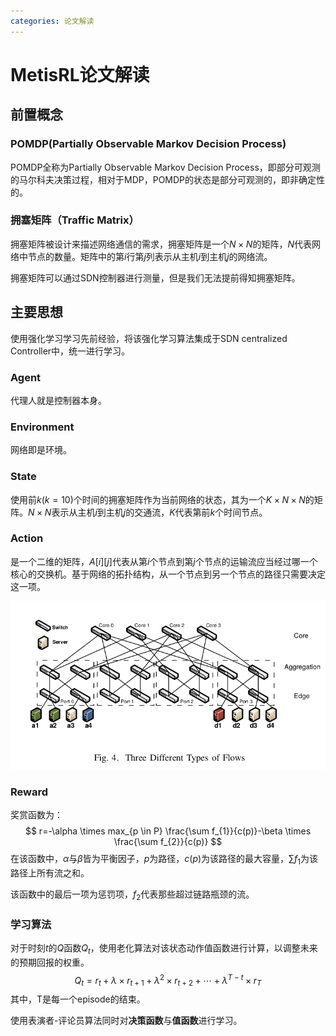 ```yaml
---
categories: 论文解读
---
```


# MetisRL论文解读

## 前置概念

### POMDP(Partially Observable Markov Decision Process)

POMDP全称为Partially Observable Markov Decision Process，即部分可观测的马尔科夫决策过程，相对于MDP，POMDP的状态是部分可观测的，即非确定性的。

### 拥塞矩阵（Traffic Matrix）

拥塞矩阵被设计来描述网络通信的需求，拥塞矩阵是一个$N \times N$的矩阵，$N$代表网络中节点的数量。矩阵中的第$i$行第$j$列表示从主机$i$到主机$j​$的网络流。

拥塞矩阵可以通过SDN控制器进行测量，但是我们无法提前得知拥塞矩阵。

## 主要思想

使用强化学习学习先前经验，将该强化学习算法集成于SDN centralized Controller中，统一进行学习。

### Agent

代理人就是控制器本身。

### Environment

网络即是环境。

### State

使用前$k(k=10)$个时间的拥塞矩阵作为当前网络的状态，其为一个$K\times N \times N$的矩阵。$N \times N$表示从主机$i$到主机$j$的交通流，$K$代表第前$k$个时间节点。

### Action

是一个二维的矩阵，$A[i][j]$代表从第$i$个节点到第$j​$个节点的运输流应当经过哪一个核心的交换机。基于网络的拓扑结构，从一个节点到另一个节点的路径只需要决定这一项。

![](img/topology.png)

### Reward

奖赏函数为：
$$
r=-\alpha \times max_{p \in P} \frac{\sum f_{1}}{c(p)}-\beta \times \frac{\sum f_{2}}{c(p)}
$$
在该函数中，$\alpha$与$\beta$皆为平衡因子，$p$为路径，$c(p)$为该路径的最大容量，$\sum f_{1}​$为该路径上所有流之和。

该函数中的最后一项为惩罚项，$f_{2}$代表那些超过链路瓶颈的流。

### 学习算法

对于时刻$t$的$Q$函数$Q_{t}$，使用老化算法对该状态动作值函数进行计算，以调整未来的预期回报的权重。
$$
Q_{t}=r_{t}+\lambda \times r_{t+1}+\lambda^{2} \times r_{t+2}+\cdots + \lambda^{T-t} \times r_{T}
$$
其中，T是每一个episode的结束。

使用表演者-评论员算法同时对**决策函数**与**值函数**进行学习。